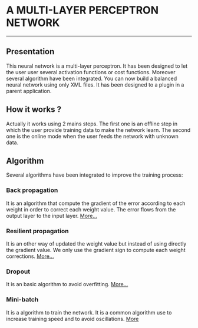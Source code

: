 # A MULTI-LAYER PERCEPTRON NETWORK
------------------------------------

## Presentation
This neural network is a multi-layer perceptron. It has been designed to
let the user user several activation functions or cost functions. Moreover
several algorithm have been integrated. You can now build a balanced neural
network using only XML files. It has been designed to a plugin in a parent
application.

## How it works ?
Actually it works using 2 mains steps. The first one is an offline step in
which the user provide training data to make the network learn. The second
one is the online mode when the user feeds the network with unknown data.

## Algorithm
Several algorithms have been integrated to improve the training process:

### Back propagation
It is an algorithm that compute the gradient of the error according to each
weight in order to correct each weight value. The error flows from the output
layer to the input layer.
[More...](http://neuralnetworksanddeeplearning.com/chap2.html)

### Resilient propagation
It is an other way of updated the weight value but instead of using directly
the gradient value. We only use the gradient sign to compute each weight
corrections.
[More...](http://aass.oru.se/~lilien/ml/seminars/2007_03_12c-Markus_Ingvarsson-RPROP.pdf)

### Dropout
It is an basic algorithm to avoid overfitting.
[More...](https://www.cs.toronto.edu/~hinton/absps/JMLRdropout.pdf)

### Mini-batch
It is a algorithm to train the network. It is a common algorithm use to
increase training speed and to avoid oscillations.
[More](http://ruder.io/optimizing-gradient-descent/)
